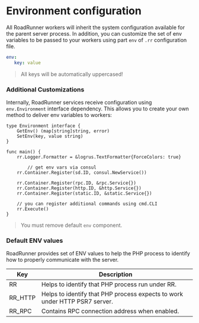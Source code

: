 # Environment configuration
All RoadRunner workers will inherit the system configuration available for the parent server process. In addition, you can customize the set of env variables to be passed to your workers using part `env` of `.rr` configuration file.

```yaml
env:
   key: value
```

> All keys will be automatically uppercased!

### Additional Customizations
Internally, RoadRunner services receive configuration using `env.Environment` interface dependency. This allows you to create your own method to deliver env variables to workers:

```golang
type Environment interface {
	GetEnv() (map[string]string, error)
	SetEnv(key, value string)
}
```

```golang
func main() {
	rr.Logger.Formatter = &logrus.TextFormatter{ForceColors: true}

        // get env vars via consul
	rr.Container.Register(sd.ID, consul.NewService())

	rr.Container.Register(rpc.ID, &rpc.Service{})
	rr.Container.Register(http.ID, &http.Service{})
	rr.Container.Register(static.ID, &static.Service{})

	// you can register additional commands using cmd.CLI
	rr.Execute()
}
```
> You must remove default `env` component.

### Default ENV values
RoadRunner provides set of ENV values to help the PHP process to identify how to properly communicate with the server.

Key     | Description
---     | ---
RR      | Helps to identify that PHP process run under RR.
RR_HTTP | Helps to identify that PHP process expects to work under HTTP PSR7 server.
RR_RPC  | Contains RPC connection address when enabled.
